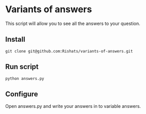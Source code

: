 # Variants of answers
This script will allow you to see all the answers to your question.
## Install
```
git clone git@github.com:Rishats/variants-of-answers.git
```
## Run script
```
python answers.py
```
## Configure
Open answers.py and write your answers in to variable answers.
